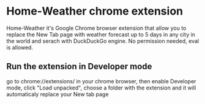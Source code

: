 # Home-Weather chrome extension
Home-Weather it's Google Chrome browser extension that allow you to replace the New Tab page with weather forecast up to 5 days in any city in the world and serach with DuckDuckGo engine.
No permission needed, eval is allowed.
## Run the extension in Developer mode
go to chrome://extensions/ in your chrome browser, then
enable Developer mode,
click "Load unpacked",
choose a folder with the extension and it will automaticaly replace your New tab page
